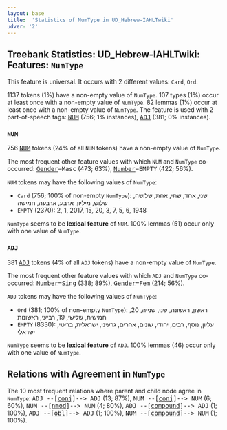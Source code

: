 ```yaml
---
layout: base
title:  'Statistics of NumType in UD_Hebrew-IAHLTwiki'
udver: '2'
---
```


## Treebank Statistics: UD_Hebrew-IAHLTwiki: Features: `NumType`

This feature is universal.
It occurs with 2 different values: `Card`, `Ord`.

1137 tokens (1%) have a non-empty value of `NumType`.
107 types (1%) occur at least once with a non-empty value of `NumType`.
82 lemmas (1%) occur at least once with a non-empty value of `NumType`.
The feature is used with 2 part-of-speech tags: <tt><a href="he_iahltwiki-pos-NUM.html">NUM</a></tt> (756; 1% instances), <tt><a href="he_iahltwiki-pos-ADJ.html">ADJ</a></tt> (381; 0% instances).

### `NUM`

756 <tt><a href="he_iahltwiki-pos-NUM.html">NUM</a></tt> tokens (24% of all `NUM` tokens) have a non-empty value of `NumType`.

The most frequent other feature values with which `NUM` and `NumType` co-occurred: <tt><a href="he_iahltwiki-feat-Gender.html">Gender</a></tt><tt>=Masc</tt> (473; 63%), <tt><a href="he_iahltwiki-feat-Number.html">Number</a></tt><tt>=EMPTY</tt> (422; 56%).

`NUM` tokens may have the following values of `NumType`:

* `Card` (756; 100% of non-empty `NumType`): שני, אחד, שתי, אחת, שלושה, שלוש, מיליון, ארבע, ארבעה, חמישה
* `EMPTY` (2370): 2, 1, 2017, 15, 20, 3, 7, 5, 6, 1948

`NumType` seems to be **lexical feature** of `NUM`. 100% lemmas (51) occur only with one value of `NumType`.

### `ADJ`

381 <tt><a href="he_iahltwiki-pos-ADJ.html">ADJ</a></tt> tokens (4% of all `ADJ` tokens) have a non-empty value of `NumType`.

The most frequent other feature values with which `ADJ` and `NumType` co-occurred: <tt><a href="he_iahltwiki-feat-Number.html">Number</a></tt><tt>=Sing</tt> (338; 89%), <tt><a href="he_iahltwiki-feat-Gender.html">Gender</a></tt><tt>=Fem</tt> (214; 56%).

`ADJ` tokens may have the following values of `NumType`:

* `Ord` (381; 100% of non-empty `NumType`): ראשון, ראשונה, שני, שנייה, 20, חמישית, שלישי, 19, רביעי, ראשונות
* `EMPTY` (8330): עליון, נוסף, רבים, יהודי, שונים, אחרים, גרעיני, ישראלית, בריטי, ישראלי

`NumType` seems to be **lexical feature** of `ADJ`. 100% lemmas (46) occur only with one value of `NumType`.

## Relations with Agreement in `NumType`

The 10 most frequent relations where parent and child node agree in `NumType`:
<tt>ADJ --[<tt><a href="he_iahltwiki-dep-conj.html">conj</a></tt>]--> ADJ</tt> (13; 87%),
<tt>NUM --[<tt><a href="he_iahltwiki-dep-conj.html">conj</a></tt>]--> NUM</tt> (6; 60%),
<tt>NUM --[<tt><a href="he_iahltwiki-dep-nmod.html">nmod</a></tt>]--> NUM</tt> (4; 80%),
<tt>ADJ --[<tt><a href="he_iahltwiki-dep-compound.html">compound</a></tt>]--> ADJ</tt> (1; 100%),
<tt>ADJ --[<tt><a href="he_iahltwiki-dep-obl.html">obl</a></tt>]--> ADJ</tt> (1; 100%),
<tt>NUM --[<tt><a href="he_iahltwiki-dep-compound.html">compound</a></tt>]--> NUM</tt> (1; 100%).

